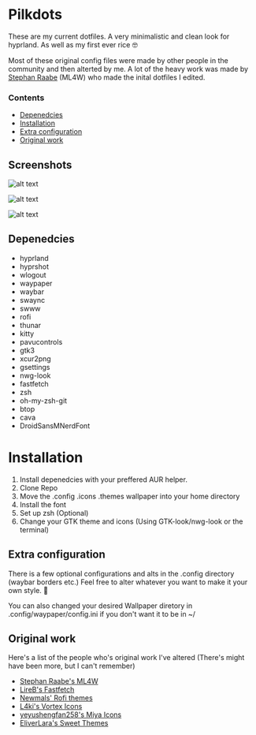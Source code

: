 # Pilkdots

These are my current dotfiles.
A very minimalistic and clean look for hyprland. As well as my first ever rice 🤓

Most of these original config files were made by other people in the community and then alterted by me.
A lot of the heavy work was made by [Stephan Raabe](https://github.com/mylinuxforwork) (ML4W) who made the inital dotfiles I edited.

### Contents
- [Depenedcies](https://github.com/PilkDrinker/dotfiles/blob/master/README.md#depenedcies)
- [Installation](https://github.com/PilkDrinker/dotfiles/blob/master/README.md#installation)
- [Extra configuration](https://github.com/PilkDrinker/dotfiles/blob/master/README.md#extra-configuration)
- [Original work](https://github.com/PilkDrinker/dotfiles/blob/master/README.md#original-work)


## Screenshots
![alt text](https://github.com/PilkDrinker/dotfiles/blob/master/screenshots/screenshot1.png?raw=true)

![alt text](https://github.com/PilkDrinker/dotfiles/blob/master/screenshots/screenshot2.png?raw=true)

![alt text](https://github.com/PilkDrinker/dotfiles/blob/master/screenshots/screenshot3.png?raw=true)

## Depenedcies
- hyprland
- hyprshot
- wlogout
- waypaper
- waybar
- swaync
- swww
- rofi
- thunar
- kitty
- pavucontrols
- gtk3
- xcur2png
- gsettings
- nwg-look
- fastfetch
- zsh
- oh-my-zsh-git
- btop
- cava
- DroidSansMNerdFont

# Installation
1. Install depenedcies with your preffered AUR helper.
2. Clone Repo
3. Move the .config .icons .themes wallpaper into your home directory
4. Install the font
5. Set up zsh (Optional)
6. Change your GTK theme and icons (Using GTK-look/nwg-look or the terminal)

## Extra configuration
There is a few optional configurations and alts in the .config directory (waybar borders etc.) Feel free to alter whatever you want to make it your own style. 🥰

You can also changed your desired Wallpaper diretory in .config/waypaper/config.ini if you don't want it to be in ~/


## Original work
Here's a list of the people who's original work I've altered (There's might have been more, but I can't remember)

- [Stephan Raabe's ML4W](https://github.com/mylinuxforwork)
- [LireB's Fastfetch](https://github.com/LierB/fastfetch)
- [Newmals' Rofi themes](https://github.com/newmanls/rofi-themes-collection)
- [L4ki's Vortex Icons](https://github.com/L4ki/Vortex-Plasma-Themes)
- [yeyushengfan258's Miya Icons](https://github.com/yeyushengfan258/Miya-icon-theme)
- [EliverLara's Sweet Themes](https://github.com/EliverLara/Sweet)
  


